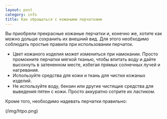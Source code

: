 ```yaml
---
layout: post
category: info
title: Как обращаться с кожаными перчатками
---
```

Вы приобрели прекрасные кожаные перчатки и, конечно же, хотите как можно дольше сохранить их внешний вид.
Для этого необходимо соблюдать простые правила при использовании перчаток.

* Цвет кожаного изделия может измениться при намокании. Просто промокните перчатки мягкой тканью, чтобы впитать воду и дайте высохнуть в затененном месте, избегая прямых солнечных лучей и нагревания.
* Используйте средства для кожи и ткань для чистки кожаных изделий.
* Не используйте воду, бензин или другие чистящие средства для выведения пятен с кожи. Просто аккуратно сотрите их ластиком. 

Кроме того, необходимо надевать перчатки правильно:

(/img/htpo.png)
